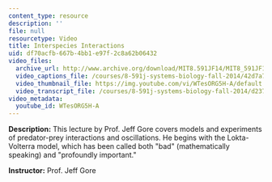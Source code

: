 ```yaml
---
content_type: resource
description: ''
file: null
resourcetype: Video
title: Interspecies Interactions
uid: df70acfb-667b-4bb1-e97f-2c8a62b06432
video_files:
  archive_url: http://www.archive.org/download/MIT8.591JF14/MIT8_591JF14_lec21_300k.mp4
  video_captions_file: /courses/8-591j-systems-biology-fall-2014/42d7a70f61735d66a35fda8005d603b7_WTesORG5H-A.vtt
  video_thumbnail_file: https://img.youtube.com/vi/WTesORG5H-A/default.jpg
  video_transcript_file: /courses/8-591j-systems-biology-fall-2014/d2377b0b58c29f2027d316b3305d8f96_WTesORG5H-A.pdf
video_metadata:
  youtube_id: WTesORG5H-A
---
```


**Description:** This lecture by Prof. Jeff Gore covers models and experiments of predator-prey interactions and oscillations. He begins with the Lokta-Volterra model, which has been called both "bad" (mathematically speaking) and "profoundly important."

**Instructor:** Prof. Jeff Gore
